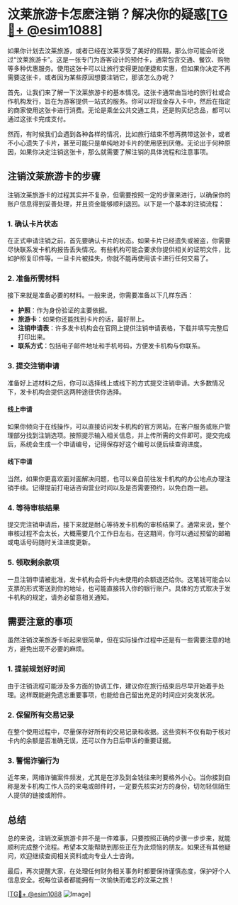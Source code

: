 # 汶莱旅游卡怎麽注销？解决你的疑惑[[TG💪+ @esim1088](https://t.me/s/esim1088)]

如果你计划去汶莱旅游，或者已经在汶莱享受了美好的假期，那么你可能会听说过“汶莱旅游卡”。这是一张专门为游客设计的预付卡，通常包含交通、餐饮、购物等多种优惠服务。使用这张卡可以让旅行变得更加便捷和实惠，但如果你决定不再需要这张卡，或者因为某些原因想要注销它，那该怎么办呢？

首先，让我们来了解一下汶莱旅游卡的基本情况。这张卡通常由当地的旅行社或合作机构发行，旨在为游客提供一站式的服务。你可以将现金存入卡中，然后在指定的商家使用这张卡进行消费。无论是乘坐公共交通工具，还是购买纪念品，都可以通过这张卡完成支付。

然而，有时候我们会遇到各种各样的情况，比如旅行结束不想再携带这张卡，或者不小心遗失了卡片，甚至可能只是单纯地对卡片的使用感到厌倦。无论出于何种原因，如果你决定注销这张卡，那么就需要了解注销的具体流程和注意事项。

## 注销汶莱旅游卡的步骤

注销汶莱旅游卡的过程其实并不复杂，但需要按照一定的步骤来进行，以确保你的账户信息得到妥善处理，并且资金能够顺利退回。以下是一个基本的注销流程：

### 1. **确认卡片状态**

在正式申请注销之前，首先要确认卡片的状态。如果卡片已经遗失或被盗，你需要尽快联系发卡机构报告丢失情况。有些机构可能会要求你提供相关的证明文件，比如护照复印件等。一旦卡片被挂失，你就不能再使用该卡进行任何交易了。

### 2. **准备所需材料**

接下来就是准备必要的材料。一般来说，你需要准备以下几样东西：

- **护照**：作为身份验证的主要依据。
- **旅游卡**：如果你还能找到卡片的话，最好带上。
- **注销申请表**：许多发卡机构会在官网上提供注销申请表格，下载并填写完整后打印出来。
- **联系方式**：包括电子邮件地址和手机号码，方便发卡机构与你联系。

### 3. **提交注销申请**

准备好上述材料之后，你可以选择线上或线下的方式提交注销申请。大多数情况下，发卡机构会提供这两种途径供你选择。

#### 线上申请

如果你倾向于在线操作，可以直接访问发卡机构的官方网站，在客户服务或账户管理部分找到注销选项。按照提示输入相关信息，并上传所需的文件即可。提交完成后，系统会生成一个申请编号，记得保存好这个编号以便后续查询进度。

#### 线下申请

当然，如果你更喜欢面对面解决问题，也可以亲自前往发卡机构的办公地点办理注销手续。记得提前打电话咨询营业时间以及是否需要预约，以免白跑一趟。

### 4. **等待审核结果**

提交完注销申请后，接下来就是耐心等待发卡机构的审核结果了。通常来说，整个审核过程不会太长，大概需要几个工作日左右。在这期间，你可以通过预留的邮箱或电话号码随时关注进度更新。

### 5. **领取剩余款项**

一旦注销申请被批准，发卡机构会将卡内未使用的余额退还给你。这笔钱可能会以支票的形式寄送到你的地址，也可能直接转入你的银行账户。具体的方式取决于发卡机构的规定，请务必留意相关通知。

## 需要注意的事项

虽然注销汶莱旅游卡听起来很简单，但在实际操作过程中还是有一些需要注意的地方，避免出现不必要的麻烦。

### 1. **提前规划好时间**

由于注销流程可能涉及多方面的协调工作，建议你在旅行结束后尽早开始着手处理。这样既能避免遗忘重要事项，也能给自己留出充足的时间应对突发状况。

### 2. **保留所有交易记录**

在整个使用过程中，尽量保存好所有的交易记录和收据。这些资料不仅有助于核对卡内的余额是否准确无误，还可以作为日后申诉的重要证据。

### 3. **警惕诈骗行为**

近年来，网络诈骗案件频发，尤其是在涉及到金钱往来时要格外小心。当你接到自称是发卡机构工作人员的来电或邮件时，一定要先核实对方的身份，切勿轻信陌生人提供的链接或附件。

## 总结

总的来说，注销汶莱旅游卡并不是一件难事，只要按照正确的步骤一步步来，就能顺利完成整个流程。希望本文能帮助到那些正在为此烦恼的朋友。如果还有其他疑问，欢迎继续查阅相关资料或向专业人士咨询。

最后，再次提醒大家，在处理任何财务相关事务时都要保持谨慎态度，保护好个人信息安全。祝每位读者都能拥有一次愉快而难忘的汶莱之旅！

[[TG💪+ @esim1088](https://t.me/s/esim1088) ![Image](https://i.postimg.cc/4NQfJmqS/Snipaste-2025-05-13-00-14-12.png)]